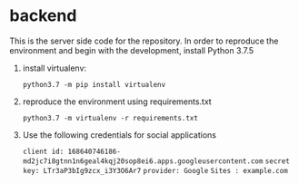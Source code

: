 # backend

This is the server side code for the repository. In order to reproduce the environment and begin with the development, install Python 3.7.5

1. install virtualenv:

    ``python3.7 -m pip install virtualenv``

2. reproduce the environment using requirements.txt

    ``python3.7 -m virtualenv -r requirements.txt``

3. Use the following credentials for social applications

    ``client id: 168640746186-md2jc7i8gtnn1n6geal4kqj20sop8ei6.apps.googleusercontent.com``
    ``secret key: LTr3aP3bIg9zcx_i3Y3O6Ar7``
    ``provider: Google``
    ``Sites : example.com``

    